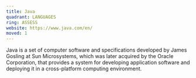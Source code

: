```yaml
---
title: Java
quadrant: LANGUAGES
ring: ASSESS
website: https://www.java.com/en/
moved: 1
---
```


Java is a set of computer software and specifications developed by James Gosling at Sun Microsystems, which was later acquired by the Oracle Corporation, that provides a system for developing application software and deploying it in a cross-platform computing environment.